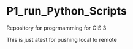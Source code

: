# P1_run_Python_Scripts
Repository for progrmamming for GIS 3


This is just atest for pushing local to remote